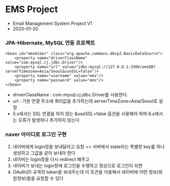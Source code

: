 # EMS Project
* Email Management System Project V1
* 2020-01-20

### JPA-Hibernate, MySQL 연동 프로젝트

	<bean id="emsHiber" class="org.apache.commons.dbcp2.BasicDataSource">
		<property name="driverClassName" value="com.mysql.cj.jdbc.Driver"/>
		<property name="url" value="jdbc:mysql://127.0.0.1:3306/emsDB?serverTimezone=Asia/Seoul&useSSL=false"/>
		<property name="username" value="ems"/>
		<property name="password" value="ems"/>
	</bean>
	
* driverClassName : com.mysql.cj.jdbc.Driver를 사용한다.
* url : 기본 연결 주소에 쿼리값을 추가하는데 serverTimeZone=Asia/Seoul로 설정 
* 5.x에서는 SSL 연결을 하지 않는 &useSSL=false 옵션을 사용해야 하며
8.x에서는 오류가 발생하니  추가하지 않는다	


### naver 아이디로 로그인 구현
1. 네이버에게 login창을 보내달라고 요청
=> 서버에서 state라는 특별한 key를 하나 생성하고 그값을 같이 보내야 한다
2. 네이버는 login창을 다시 redirect 해주고
3. 네이버가 보내는 login창에 로그인을 수행하고 정상으로 로그인이 되면
4. OAuth20 규격의 token을 보내주는데 이 토큰을 이용해서 네이버에 어떤 정보(회원정보)들을 요청할 수 있다



